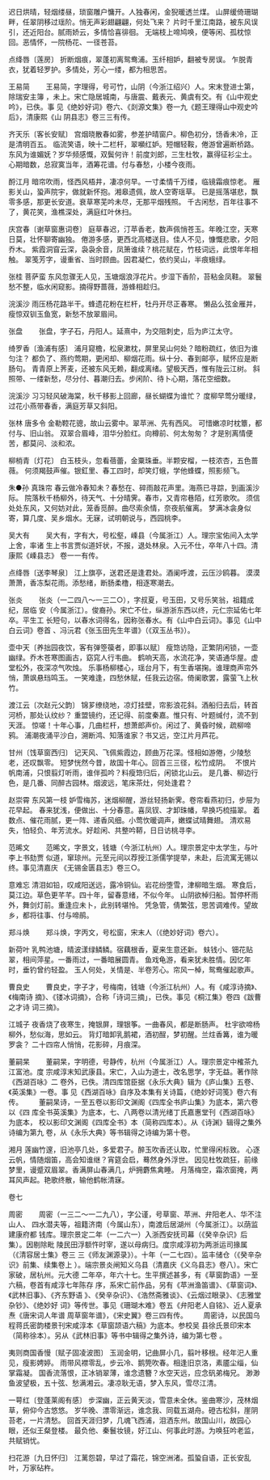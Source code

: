 <!-- { "loadSidebar": true } -->
迟日烘晴，轻烟缕昼，琐窗雕户慵开。人独春闲，金猊暖透兰煤。
山屏缓倚珊瑚畔，任翠阴移过瑶阶。悄无声彩翅翩翩，何处飞来？
片时千里江南路，被东风误引，还近阳台。腻雨娇云，多情恰喜徘徊。
无端枝上啼鸠唤，便等闲、孤枕惊回。恶情怀，一院杨花、一径苍苔。

点绛唇〔莲房〕
折断烟痕，翠蓬初离鸳鸯浦。玉纤相妒，翻被专房误。
乍脱青衣，犹着轻罗护。多情处，芳心一缕，都为相思苦。

王易简
　　王易简，字理得，号可竹，山阴（今浙江绍兴）人。宋末登进士第，除瑞安主簿
，未上。宋亡隐居城南，与唐震、戴表元、黄虞有交。有《山中观史吟》，已佚。事
见《绝妙好词》卷六、《剡源文集》卷一九《题王理得山中观史吟后》，清康熙《山
阴县志》卷三三有传。

齐天乐〔客长安赋〕
宫烟晓散春如雾，参差护晴窗户。柳色初分，饧香未冷，正是清明百五。
临流笑语，映十二栏杆，翠嚬红妒。短帽轻鞍，倦游曾遍断桥路。
东风为谁媚妩？岁华频感慨，双鬓何许！前度刘郎，三生杜牧，赢得征衫尘土。
心期暗数，总寂寞当年，酒筹花谱。付与春愁，小楼今夜雨。

酹江月
暗帘吹雨，怪西风梧井，凄凉何早。一寸柔情千万缕，临镜霜痕惊老。
雁影关山，蛩声院宇，做就新怀抱。湘皋遗佩，故人空寄瑶草。
已是摇落堪悲，飘零多感，那更长安道。衰草寒芜吟未尽，无那平烟残照。
千古闲愁，百年往事不了，黄花笑，渔樵深处，满庭红叶休扫。

庆宫春〔谢草窗惠词卷〕
庭草春迟，汀苹香老，数声佩悄苍玉。年晚江空，天寒日莫，壮怀聊寄幽独。
倦游多感，更西北高楼送目。佳人不见，慷慨悲歌，夕阳乔木。
紫霞洞窅云深，袅袅余音，凤箫谁续？桃花赋在，竹枝词远，此恨年年相触。
翠笺芳字，谩重省、当时顾曲。因君凝伫，依约吴山，半痕蛾绿。

张桂
菩萨蛮
东风忽骤无人见，玉塘烟浪浮花片。步湿下香阶，苔粘金凤鞋。
翠鬟愁不整，临水闲窥影。摘得野蔷薇，游蜂相趁归。

浣溪沙
雨压杨花路半干。蜂遗花粉在栏杆，牡丹开尽正春寒。
懒品么弦金雁并，瘦惊双钏玉鱼宽，新愁不放翠眉间。

张盘
　　张盘，字子石，丹阳人。延熹中，为交阻刺史，后为庐江太守。

绮罗香〔渔浦有感〕
浦月窥檐，松泉漱枕，屏里吴山何处？暗粉疏红，依旧为谁匀注？
都负了、燕约莺期，更闲却、柳烟花雨。纵十分、春到邮亭，赋怀应是断肠句。
青青原上荠麦，还被东风无赖，翻成离绪。望极天西，惟有陇云江树。
斜照带、一缕新愁，尽分付、暮潮归去。步闲阶、待卜心期，落花空细数。

浣溪沙
习习轻风破海棠，秋千移影上回廊，昼长蝴蝶为谁忙？
度柳早莺分暖绿，过花小燕带春香，满庭芳草又斜阳。

张林
唐多令
金勒鞚花骢，故山云雾中。翠苹洲、先有西风。
可惜嫩凉时枕簟，都付与、旧山翁。
双翠合眉峰，泪华分脸红。向樽前、何太匆匆？
才是别离情便苦，都莫问、淡和浓。

柳梢青〔灯花〕
白玉枝头，忽看蓓蕾，金粟珠垂。半颗安榴，一枝浓杏，五色蔷薇。
何须羯鼓声催。银釭里、春工四时，却笑灯蛾，学他蜂蝶，照影频飞。

朱●孙
真珠帘
春云做冷春知未？春愁在、碎雨敲花声里。海燕已寻踪，到画溪沙际。
院落秋千杨柳外，待天气、十分晴霁。春市，又青帘巷陌，红芳歌吹。
须信处处东风，又何妨对此，笼香觅醉。曲尽索余情，奈夜航催离。
梦满冰衾身似寄，算几度、吴乡烟水。无寐，试明朝说与，西园桃李。

吴大有
　　吴大有，字有大，号松壑，嵊县（今属浙江）人。理宗宝佑间入太学上舍，率诸
生上书言贾似道奸状，不报，退处林泉。入元不仕，卒年八十四。清康熙《嵊县志》
卷一一有传。

点绛唇〔送李琴泉〕
江上旗亭，送君还是逢君处。酒阑呼渡，云压沙鸥暮。
漠漠萧萧，香冻梨花雨。添愁绪，断肠柔橹，相逐寒潮去。

张炎
　　张炎（一二四八～一三二○），字叔夏，号玉田，又号乐笑翁，祖籍成纪，居临
安（今属浙江）。俊裔孙。宋亡不仕，纵游浙东西以终，元仁宗延佑七年卒。平生工
长短句，以春水词得名，因称张春水。有《山中白云词》。事见《山中白云词》卷首
、冯沅君《张玉田先生年谱》（《双玉丛书》）。

壶中天〔养拙园夜饮，客有弹箜篌者，即事以赋〕
瘦筇访隐，正繁阴闲锁，一壶幽绿。乔木苍寒图画古，窈窕人行韦曲。
鹤响天高，水流花净，笑语通华屋。虚堂松外，夜深凉气吹烛。
乐事杨柳楼心，瑶台月下，有生香堪掬。谁理商声帘外悄，萧飒悬珰鸣玉。
一笑难逢，四愁休赋，任我云边宿。倚阑歌罢，露萤飞上秋竹。

渡江云〔次赵元父韵〕
锦芗缭绕地，凉灯挂壁，帘影浪花斜。酒船归去后，转首河桥，那处认纹纱？
重盟镜约，还记得、前度秦嘉。惟只有、叶题缄付，流不到天涯。
惊嗟！十年心事，几曲栏杆，想萧郎声价。闲过了、黄昏时候，疏柳啼鸦。
浦潮夜涌平沙白，溯断鸿、知落谁家？书又远，空江片月芦花。

甘州〔饯草窗西归〕
记天风、飞佩紫霞边，顾曲万花深。怪相如游倦，少陵愁老，还叹飘零。
短梦恍然今昔，故国十年心。回首三三径，松竹成阴。　
不恨片帆南浦，只恨翦灯听雨，谁伴孤吟？料瘦筇归后，闲锁北山云。
是几番、柳边行色，是几番、同醉古园林。烟波远，笔床茶灶，何处逢君？

赵崇霄
东风第一枝
妒雪梅苏，迷烟柳醒，游丝轻扬新霁。卷帘看燕初归，步屉为花早起。
春来犹浅，便做出、十分春意。喜凤钗、才卸珠幡，早换巧梳描翠。
着数点、催花雨腻，更一阵、递香风细。小莺忺暖调声，嫩蝶试晴舞翅。
清欢易失，怕轻负、年芳流水。好趁闲、共整吟鞯，日日访桃寻李。

范晞文
　　范晞文，字景文，钱塘（今浙江杭州）人。理宗景定中太学生，与叶李上书劾贾
似道，窜琼州。元至元间以荐授江浙儒学提举，未赴，后流寓无锡以终。事见清嘉庆
《无锡金匮县志》卷三○。

意难忘
清泪如铅，叹咸阳送远，露冷铜仙。岩花纷堕雪，津柳暗生烟。
寒食后，莫江边。草色更芊芊。四十年，留春意绪，不似今年。
山阴欲棹归船。暂停杯雨外，舞剑灯前。重逢应未卜，此别转堪怜。
凭急管，倩繁弦，思苦调难传。望故乡，都将往事、付与啼鹃。

郑斗焕
　　郑斗焕，字丙文，号松窗，宋末人（《绝妙好词》卷六）。

新荷叶
乳鸭池塘，晴波漾绿鳞鳞。宿藕根香，夏来生意还新。
蚨钱小、钿花贴翠，相间萍星。一番雨过，一番暗展圆青。
鱼戏龟游，看来犹未胜情。因忆年时，垂钓曾约轻盈。
玉人何处，关情是、半卷芳心。帘风一棹，鸳鸯催起歌声。

曹良史
　　曹良史，字子才，号梅南，钱塘（今浙江杭州）人。有《咸淳诗摘》、《梅南诗
摘》、《镂冰词摘》，合称「诗词三摘」，已佚。事见《桐江集》卷四《跋曹之才诗
词三摘》。

江城子
夜香烧了夜寒生，掩银屏，理银筝。一曲春风，都是断肠声。
杜宇欲啼杨柳外，愁似海，思如云。
背灯暗卸乳鹅裙，酒初酲，梦初醒。兰炷香篝，谁为暖罗衾？
二十四帘人悄悄，花影碎，月痕深。

董嗣杲
　　董嗣杲，字明德，号静传，杭州（今属浙江）人。理宗景定中榷茶九江富池。度
宗咸淳末知武康县。宋亡，入山为道士，改名思学，字无益。著作除《西湖百咏》二
卷外，已佚。清四库馆臣据《永乐大典》辑为《庐山集》五卷、《英溪集》一卷。事
见《西湖百咏》自序及本集有关诗篇，《绝妙好词笺》卷六有传。
　　董嗣杲诗，一至五卷以影印文渊阁《四库全书庐山集》为底本，第六卷以《四
库全书英溪集》为底本，七、八两卷以清光绪丁氏嘉惠堂刊《西湖百咏》为底本，
校以影印文渊阁《四库全书》本（简称四库本）。从《诗渊》辑得之集外诗编为第九
卷，从《永乐大典》等书辑得之诗编为第十卷。

湘月
莲幽竹邃，旧池亭几处，多爱君子。醉玉吹香还认取，忙里得闲标致。
心逐云帆，情随烟笛，高会知谁继？宵筵会启，蓦然身外浮世。
因见杜牧疏狂，前缘梦里，谩蹙双眉翠。香满屏山春满几，炉拥麝焦禽睡。
月落梅空，霜浓窗掩，两耳风声起。艳歌终散，输他鹤帐清寐。


卷七


周密
　　周密（一三二～一二九八），字公谨，号草窗、苹洲、弁阳老人、华不注山人、
四水潜夫等，祖籍济南（今属山东），南渡后居湖州（今属浙江）。以荫监建康府都
钱库。理宗景定二年（一二六一）入浙西安抚司幕（《癸辛杂识》后集）。因剔除毗
陵民田浮额忤时宰，遂以母病归。度宗咸淳初为两浙运司掾属（《清容居士集》卷三
三《师友渊源录》）。十年（一二七四）。监丰储仓（《癸辛杂识》前集、续集卷上
）。端宗景炎闸知义乌县（清嘉庆《义乌县志》卷八）。宋亡家破，居杭州。元大德
二年卒，年六十七。生平撰述甚多，有《草窗韵语》一至六稿，卷首有咸淳七年陈存
序，系宋亡前作品，另有《苹洲渔笛谱》、《草窗词》、《武林旧事》、《齐东野语
》、《癸辛杂识》、《浩然斋雅谈》、《云烟过眼录》、《志雅堂杂钞》、《绝妙好
词》等传世。事见《珊瑚木难》卷五《弁阳老人自铭》、近人夏承焘《唐宋词人年谱
周草窗年谱》，《宋史翼》卷三四有传。
　　周密诗，以民国乌程蒋氏密韵楼景刊宋咸淳本《草窗颉语六稿》为底本。参校吴
县徐氏景印宋本（简称徐本）。另从《武林旧事》等书中辑得之集外诗，编为第七卷
。

夷则商国香慢〔赋子固凌波图〕
玉润金明，记曲屏小几，翦叶移根。经年汜人重见，瘦影娉婷。
雨带风襟零乱，步云冷、鹅筦吹春。相逢旧京洛，素靥尘缁，仙掌霜凝。
国香流落恨，正冰销翠薄，谁念遗簪？水空天远，应念矾弟梅兄。
渺渺鱼波望极，五十弦、愁满湘云。凄凉耿无语，梦入东风，雪尽江清。

一萼红〔登蓬莱阁有感〕
步深幽，正云黄天淡，雪意未全休。鉴曲寒沙，茂林烟草，俯仰今古悠悠。
岁华晚、漂零渐远，谁念我、同载五湖舟。磴古松斜，崖阴苔老，一片清愁。
回首天涯归梦，几魂飞西浦，泪洒东州。故国山川，故园心眼，还似王粲登楼。
最负他、秦鬟妆镜，好江山、何事此时游。为唤狂吟老监，共赋销忧。

扫花游〔九日怀归〕
江蓠怨碧，早过了霜花，锦空洲渚。孤蛩自语，正长安乱叶，万家砧杵。
